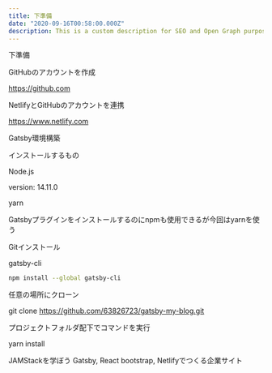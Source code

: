 ```yaml
---
title: 下準備
date: "2020-09-16T00:58:00.000Z"
description: This is a custom description for SEO and Open Graph purposes, rather than the default generated excerpt. Simply add a description field to the frontmatter.
---
```

下準備

GitHubのアカウントを作成

https://github.com

NetlifyとGitHubのアカウントを連携

https://www.netlify.com



Gatsby環境構築

インストールするもの

Node.js

version: 14.11.0

yarn

Gatsbyプラグインをインストールするのにnpmも使用できるが今回はyarnを使う

Gitインストール

gatsby-cli

```bash
npm install --global gatsby-cli
```



任意の場所にクローン

git clone https://github.com/63826723/gatsby-my-blog.git

プロジェクトフォルダ配下でコマンドを実行

yarn install







JAMStackを学ぼう Gatsby, React bootstrap, Netlifyでつくる企業サイト

